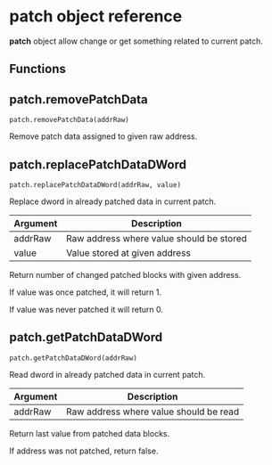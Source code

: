 # **patch** object reference

**patch** object allow change or get something related to current patch.

## Functions

## patch.removePatchData

``patch.removePatchData(addrRaw)``

Remove patch data assigned to given raw address.


## patch.replacePatchDataDWord
``patch.replacePatchDataDWord(addrRaw, value)``

Replace dword in already patched data in current patch.

| Argument | Description |
| -------- | ----------- |
| addrRaw  | Raw address where value should be stored |
| value    | Value stored at given address |

Return number of changed patched blocks with given address.

If value was once patched, it will return 1.

If value was never patched it will return 0.


## patch.getPatchDataDWord
``patch.getPatchDataDWord(addrRaw)``

Read dword in already patched data in current patch.

| Argument | Description |
| -------- | ----------- |
| addrRaw  | Raw address where value should be read |

Return last value from patched data blocks.

If address was not patched, return false.
